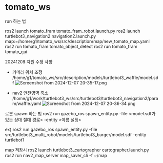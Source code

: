 # tomato_ws

run 하는 법

ros2 launch tomato_fram tomato_fram_robot.launch.py
ros2 launch turtlebot3_navigation2 navigation2.launch.py map:=/home/g1/tomato_ws/src/description/map/new_tomato_map.yaml
ros2 run tomato_fram tomato_object_detect
ros2 run tomato_fram tomato_gui

20241208 지원 수정 사항

- 카메라 위치 조정 /home/g1/tomato_ws/src/description/models/turtlebot3_waffle/model.sdf
![Screenshot from 2024-12-07 20-35-17.png](https://prod-files-secure.s3.us-west-2.amazonaws.com/872498b9-7103-475f-aded-4c77c898ede0/371cb820-3f27-4acf-9559-3831ba9f71a2/Screenshot_from_2024-12-07_20-35-17.png)

- nav2 안전영역 축소 /home/g1/work/turtlebot3_ws/src/turtlebot3/turtlebot3_navigation2/param/waffle.yaml
![Screenshot from 2024-12-07 20-36-34.png](https://prod-files-secure.s3.us-west-2.amazonaws.com/872498b9-7103-475f-aded-4c77c898ede0/0594f0ba-1119-4621-a4ca-e7c963891862/Screenshot_from_2024-12-07_20-36-34.png)


로봇 spawn 하는 법
ros2 run gazebo_ros spawn_entity.py -file <model.sdf가 있는 상대 절대 경로> -entity <이름 설정>

ex) ros2 run gazebo_ros spawn_entity.py -file src/turtlebot3_multi_robot/models/turtlebot3_burger/model.sdf -entity turtlebot1

map 저장시
ros2 launch turtlebot3_cartographer cartographer.launch.py
ros2 run nav2_map_server map_saver_cli -f ~/map
